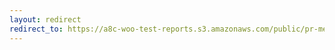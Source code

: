 ```yaml
---
layout: redirect
redirect_to: https://a8c-woo-test-reports.s3.amazonaws.com/public/pr-merge/43178/api/index.html
---
```

